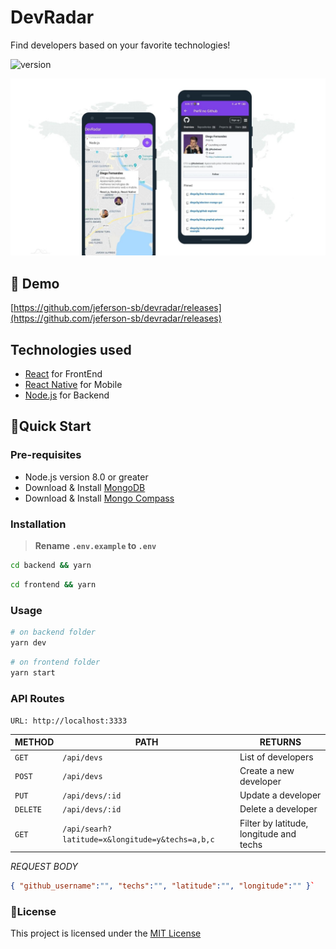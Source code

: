 # DevRadar

Find developers based on your favorite technologies!

![version](https://img.shields.io/badge/version-1.0.0-green)

![mockup](.github/mockup.jpg)

## 📱 Demo

[https://github.com/jeferson-sb/devradar/releases](https://github.com/jeferson-sb/devradar/releases)

## Technologies used

- [React](https://reactjs.org/) for FrontEnd
- [React Native](https://reactnative.dev/) for Mobile
- [Node.js](https://nodejs.org/) for Backend

## 🚀Quick Start

### Pre-requisites

- Node.js version 8.0 or greater
- Download & Install [MongoDB](https://www.mongodb.com/download-center)
- Download & Install [Mongo Compass](https://www.mongodb.com/products/compass)

### Installation

> **Rename `.env.example` to `.env`**

```bash
cd backend && yarn
```

```bash
cd frontend && yarn
```

### Usage

```bash
# on backend folder
yarn dev
```

```bash
# on frontend folder
yarn start
```

### API Routes

`URL: http://localhost:3333`

| METHOD   | PATH                                            | RETURNS                                 |
| -------- | ----------------------------------------------- | --------------------------------------- |
| `GET`    | `/api/devs`                                     | List of developers                      |
| `POST`   | `/api/devs`                                     | Create a new developer                  |
| `PUT`    | `/api/devs/:id`                                 | Update a developer                      |
| `DELETE` | `/api/devs/:id`                                 | Delete a developer                      |
| `GET`    | `/api/searh?latitude=x&longitude=y&techs=a,b,c` | Filter by latitude, longitude and techs |

_REQUEST BODY_

```json
{ "github_username":"", "techs":"", "latitude":"", "longitude":"" }`
```

### 📝License

This project is licensed under the [MIT License](https://github.com/jeferson/devradar/blob/master/LICENSE.md)
